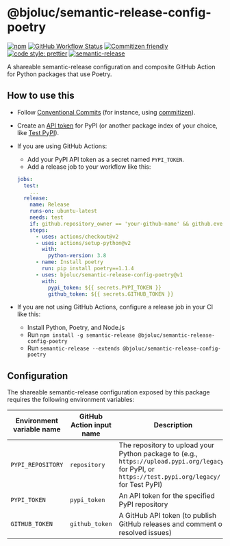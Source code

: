# @bjoluc/semantic-release-config-poetry

[![npm](https://img.shields.io/npm/v/@bjoluc/semantic-release-config-poetry/latest)](https://www.npmjs.com/package/@bjoluc/semantic-release-config-npm)
[![GitHub Workflow Status](https://img.shields.io/github/workflow/status/bjoluc/semantic-release-config-poetry/build)](https://github.com/bjoluc/semantic-release-config-npm/actions)
[![Commitizen friendly](https://img.shields.io/badge/commitizen-friendly-brightgreen.svg)](http://commitizen.github.io/cz-cli/)
[![code style: prettier](https://img.shields.io/badge/code_style-prettier-ff69b4.svg)](https://github.com/prettier/prettier)
[![semantic-release](https://img.shields.io/badge/%20%20%F0%9F%93%A6%F0%9F%9A%80-semantic--release-e10079.svg)](https://github.com/semantic-release/semantic-release)

A shareable semantic-release configuration and composite GitHub Action for Python packages that use Poetry.

## How to use this

* Follow [Conventional Commits](https://www.conventionalcommits.org) (for instance, using [commitizen](https://pypi.org/project/commitizen/)).

* Create an [API token](https://pypi.org/help/#apitoken) for PyPI (or another package index of your choice, like [Test PyPI](https://test.pypi.org/)).

* If you are using GitHub Actions:
  * Add your PyPI API token as a secret named `PYPI_TOKEN`.
  * Add a release job to your workflow like this:

  ```yml
  jobs:
    test:
      ...
    release:
      name: Release
      runs-on: ubuntu-latest
      needs: test
      if: github.repository_owner == 'your-github-name' && github.event_name == 'push' && github.ref == 'refs/heads/main'
      steps:
        - uses: actions/checkout@v2
        - uses: actions/setup-python@v2
          with:
            python-version: 3.8
        - name: Install poetry
          run: pip install poetry==1.1.4
        - uses: bjoluc/semantic-release-config-poetry@v1
          with:
            pypi_token: ${{ secrets.PYPI_TOKEN }}
            github_token: ${{ secrets.GITHUB_TOKEN }}
	```

* If you are not using GitHub Actions, configure a release job in your CI like this:
  * Install Python, Poetry, and Node.js
  * Run `npm install -g semantic-release @bjoluc/semantic-release-config-poetry`
  * Run `semantic-release --extends @bjoluc/semantic-release-config-poetry`

## Configuration

The shareable semantic-release configuration exposed by this package requires the following environment variables:

| Environment variable name | GitHub Action input name | Description                                                                                                                                          | GitHub Action input default value |
| ------------------------- | ------------------------ | ---------------------------------------------------------------------------------------------------------------------------------------------------- | --------------------------------- |
| `PYPI_REPOSITORY`         | `repository`             | The repository to upload your Python package to (e.g., `https://upload.pypi.org/legacy/` for PyPI, or `https://test.pypi.org/legacy/` for Test PyPI) | `https://upload.pypi.org/legacy/` |
| `PYPI_TOKEN`              | `pypi_token`             | An API token for the specified PyPI repository                                                                                                       | -                                 |
| `GITHUB_TOKEN`            | `github_token`           | A GitHub API token (to publish GitHub releases and comment on resolved issues)                                                                       | -                                 |
